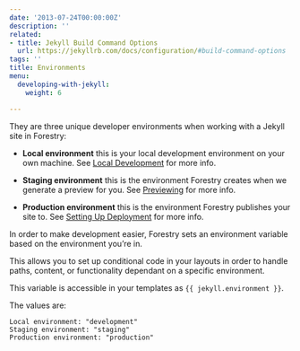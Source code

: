 ```yaml
---
date: '2013-07-24T00:00:00Z'
description: ''
related:
- title: Jekyll Build Command Options
  url: https://jekyllrb.com/docs/configuration/#build-command-options
tags: ''
title: Environments
menu:
  developing-with-jekyll:
    weight: 6

---
```



They are three unique developer environments when working with a Jekyll site in Forestry:

* **Local environment** this is your local development environment on your own machine. See [Local Development](/docs/developing-with-jekyll/local-development) for more info.

* **Staging environment** this is the environment Forestry creates when we generate a preview for you. See [Previewing](/docs/deployment-and-management/previewing) for more info.

* **Production environment** this is the environment Forestry publishes your site to. See [Setting Up Deployment](/docs/deployment-and-management/setting-up-deployment) for more info.

In order to make development easier, Forestry sets an environment variable based on the environment you’re in.

This allows you to set up conditional code in your layouts in order to handle paths, content, or functionality dependant on a specific environment.

This variable is accessible in your templates as `{{ jekyll.environment }}`.

The values are:

```
Local environment: "development"
Staging environment: "staging"
Production environment: "production"

```